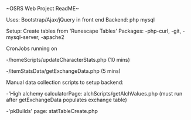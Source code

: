 ~OSRS Web Project ReadME~


Uses: Bootstrap/Ajax/jQuery in front end
Backend: php mysql

Setup:
Create tables from 'Runescape Tables'
Packages:
-php-curl,
-git,
-mysql-server,
-apache2


CronJobs running on

-/homeScripts/updateCharacterStats.php (10 mins)

-/itemStatsData/getExchangeData.php (5 mins)

Manual data collection scripts to setup backend:

-'High alchemy calculatorPage:
	alchScripts/getAlchValues.php (must run after getExchangeData populates exchange table)

-'pkBuilds' page:
	statTableCreate.php